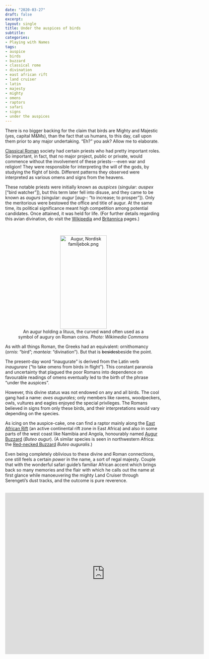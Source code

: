 ```yaml
---
date: "2020-03-27"
draft: false
excerpt: 
layout: single
title: Under the auspices of birds
subtitle: 
categories:
- Playing with Names
tags:
- auspice
- birds
- buzzard
- classical rome
- divination
- east african rift
- land cruiser
- latin
- majesty
- mighty
- omens
- raptors
- safari
- signs
- under the auspices
---
```


There is no bigger backing for the claim that birds are Mighty and Majestic (yes, capital M&Ms), than the fact that us humans, to this day, call upon them prior to any major undertaking. “Eh?” you ask? Allow me to elaborate.

[Classical Roman](https://en.wikipedia.org/wiki/Ancient_Rome) society had certain priests who had pretty important roles. So important, in fact, that no major project, public or private, would commence without the involvement of these priests---even war and religion! They were responsible for interpreting the will of the gods, by studying the flight of birds. Different patterns they observed were interpreted as various omens and signs from the heavens.

These notable priests were initially known as *auspices* (singular: *auspex* [“bird watcher”]), but this term later fell into disuse, and they came to be known as *augurs* (singular: *augur* [*aug*-: “to increase; to prosper”]). Only the meritorious were bestowed the office and title of augur. At the same time, its political significance meant high competition among potential candidates. Once attained, it was held for life. (For further details regarding this avian divination, do visit the [Wikipedia](https://en.wikipedia.org/wiki/Augur#Augurs,_auguria,_and_auspices) and [Britannica](https://www.britannica.com/topic/augur) pages.)

<br>

<figure style="text-align:center">
  <img src="https://upload.wikimedia.org/wikipedia/commons/e/ee/Augur%2C_Nordisk_familjebok.png"
       width="150" height="300"
       alt="Augur, Nordisk familjebok.png">
<figcaption>An augur holding a lituus, the curved wand often used as a symbol of augury on Roman coins. <i>Photo: Wikimedia Commons</i></figcaption>
</figure>

As with all things Roman, the Greeks had an equivalent: ornithomancy (*ornis*: “bird”; *manteia*: “divination”). But that is ~~besides~~beside the point.

The present-day word “inaugurate” is derived from the Latin verb *inaugurare* (“to take omens from birds in flight”). This constant paranoia and uncertainty that plagued the poor Romans into dependence on favourable readings of omens eventually led to the birth of the phrase “under the auspices”.

However, this divine status was not endowed on any and all birds. The cool gang had a name: *aves augurales*; only members like ravens, woodpeckers, owls, vultures and eagles enjoyed the special privileges. The Romans believed in signs from only these birds, and their interpretations would vary depending on the species.

As icing on the auspice-cake, one can find a raptor mainly along the [East African Rift](https://en.wikipedia.org/wiki/East_African_Rift) (an active continental rift zone in East Africa) and also in some parts of the west coast like Namibia and Angola, honourably named [Augur Buzzard](https://ebird.org/species/augbuz1/) (*Buteo augur*). (A similar species is seen in northwestern Africa: the [Red-necked Buzzard](https://ebird.org/species/renbuz1) *Buteo auguralis*.)

Even being completely oblivious to these divine and Roman connections, one still feels a certain *power* in the name, a sort of regal majesty. Couple that with the wonderful safari guide’s familiar African accent which brings back so many memories and the flair with which he calls out the name at first glance while manoeuvering the mighty Land Cruiser through Serengeti’s dust tracks, and the outcome is pure reverence. 

<br>

<iframe width="640" height="518" src="https://macaulaylibrary.org/asset/318148271/embed/640" frameborder="0" allowfullscreen style="width:640px;" data-external="1"></iframe>